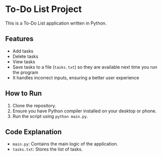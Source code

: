 # To-Do List Project

This is a To-Do List application written in Python.

## Features

- Add tasks
- Delete tasks
- View tasks
- Save tasks to a file (`tasks.txt`) so they are available next time you run the program
- It handles incorrect inputs, ensuring a better user experience

## How to Run

1. Clone the repository.
2. Ensure you have Python compiler installed on your desktop or phone.
3. Run the script using `python main.py`.

## Code Explanation

- `main.py`: Contains the main logic of the application.
- `tasks.txt`: Stores the list of tasks.
